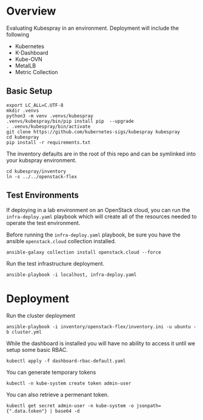 # Overview

Evaluating Kubespray in an environment. Deployment will include the following

* Kubernetes
* K-Dashboard
* Kube-OVN
* MetalLB
* Metric Collection

## Basic Setup

``` shell
export LC_ALL=C.UTF-8
mkdir .venvs
python3 -m venv .venvs/kubespray
.venvs/kubespray/bin/pip install pip  --upgrade
. .venvs/kubespray/bin/activate
git clone https://github.com/kubernetes-sigs/kubespray kubespray
cd kubespray
pip install -r requirements.txt
```

The inventory defaults are in the root of this repo and can be symlinked into your kubspray environment.

``` shell
cd kubespray/inventory
ln -s ../../openstack-flex
```

## Test Environments

If deploying in a lab environment on an OpenStack cloud, you can run the `infra-deploy.yaml` playbook
which will create all of the resources needed to operate the test environment.

Before running the `infra-deploy.yaml` playbook, be sure you have the ansible `openstack.cloud`
collection installed.

``` shell
ansible-galaxy collection install openstack.cloud --force
```

Run the test infrastructure deployment.

``` shell
ansible-playbook -i localhost, infra-deploy.yaml
```

# Deployment


Run the cluster deployment

``` shell
ansible-playbook -i inventory/openstack-flex/inventory.ini -u ubuntu -b cluster.yml
```

While the dashboard is installed you will have no ability to access it until we setup some basic RBAC.

``` shell
kubectl apply -f dashboard-rbac-default.yaml
```

You can generate temporary tokens

``` shell
kubectl -n kube-system create token admin-user
```

You can also retrieve a permenant token.

``` shell
kubectl get secret admin-user -n kube-system -o jsonpath={".data.token"} | base64 -d
```
